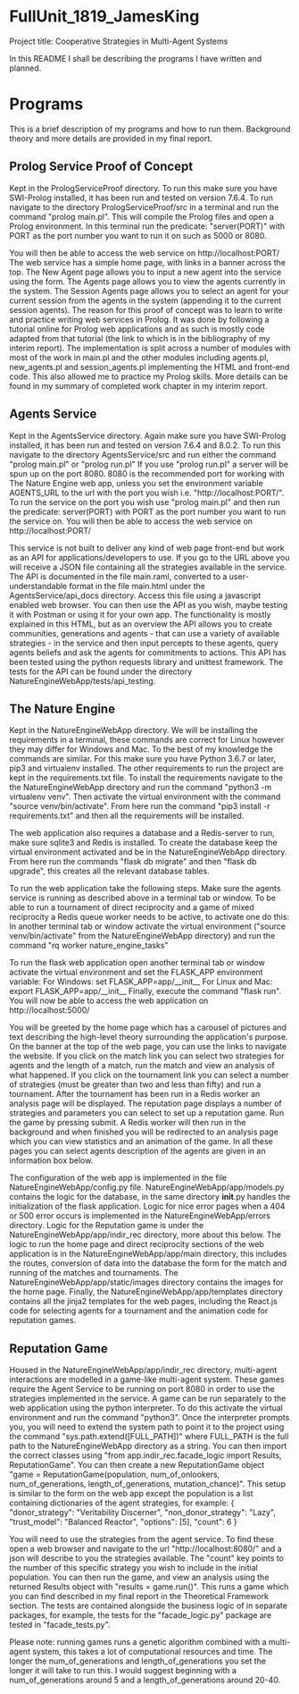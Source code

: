 # FullUnit\_1819\_JamesKing

Project title: Cooperative Strategies in Multi-Agent Systems

In this README I shall be describing the programs I have written and planned.

# Programs

This is a brief description of my programs and how to run them. Background theory and more details are provided in my final report.

## Prolog Service Proof of Concept

Kept in the PrologServiceProof directory.
To run this make sure you have SWI-Prolog installed, it has been run and tested on version 7.6.4.
To run navigate to the directory PrologServiceProof/src in a terminal and run the command "prolog main.pl".
This will compile the Prolog files and open a Prolog environment. In this terminal run the predicate: "server(PORT)" with PORT as the port number you want to run it on such as 5000 or 8080.

You will then be able to access the web service on http://localhost:PORT/
The web service has a simple home page, with links in a banner across the top.
The New Agent page allows you to input a new agent into the service using the form. The Agents page allows you to view the agents currently in the system. The Session Agents page allows you to select an agent for your current session from the agents in the system (appending it to the current session agents).
The reason for this proof of concept was to learn to write and practice writing web services in Prolog. It was done by following a tutorial online for Prolog web applications and as such is mostly code adapted from that tutorial (the link to which is in the bibliography of my interim report).
The implementation is split across a number of modules with most of the work in main.pl and the other modules including agents.pl, new\_agents.pl and session\_agents.pl implementing the HTML and front-end code. This also allowed me to practice my Prolog skills.
More details can be found in my summary of completed work chapter in my interim report.

## Agents Service

Kept in the AgentsService directory.
Again make sure you have SWI-Prolog installed, it has been run and tested on version 7.6.4 and 8.0.2.
To run this navigate to the directory AgentsService/src and run either the command "prolog main.pl" or "prolog run.pl"
If you use "prolog run.pl" a server will be spun up on the port 8080. 8080 is the recommended port for working with The Nature Engine web app, unless you set the environment variable AGENTS_URL to the url with the port you wish i.e. "http://localhost:PORT/".
To run the service on the port you wish use "prolog main.pl" and then run the predicate: server(PORT) with PORT as the port number you want to run the service on.
You will then be able to access the web service on http://localhost:PORT/

This service is not built to deliver any kind of web page front-end but work as an API for applications/developers to use. If you go to the URL above you will receive a JSON file containing all the strategies available in the service.
The API is documented in the file main.raml, converted to a user-understandable format in the file main.html under the AgentsService/api\_docs directory. Access this file using a javascript enabled web browser. You can then use the API as you wish, maybe testing it with Postman or using it for your own app.
The functionality is mostly explained in this HTML, but as an overview the API allows you to create communities, generations and agents - that can use a variety of available strategies - in the service and then input percepts to these agents, query agents beliefs and ask the agents for commitments to actions.
This API has been tested using the python requests library and unittest framework. The tests for the API can be found under the directory NatureEngineWebApp/tests/api\_testing.

## The Nature Engine

Kept in the NatureEngineWebApp directory.
We will be installing the requirements in a terminal, these commands are correct for Linux however they may differ for Windows and Mac. To the best of my knowledge the commands are similar.
For this make sure you have Python 3.6.7 or later, pip3 and virtualenv installed.
The other requirements to run the project are kept in the requirements.txt file.
To install the requirements navigate to the the NatureEngineWebApp directory and run the command "python3 -m virtualenv venv".
Then activate the virtual environment with the command "source venv/bin/activate".
From here run the command "pip3 install -r requirements.txt" and then all the requirements will be installed.

The web application also requires a database and a Redis-server to run, make sure sqlite3 and Redis is installed.
To create the database keep the virtual environment activated and be in the NatureEngineWebApp directory.
From here run the commands "flask db migrate" and then "flask db upgrade", this creates all the relevant database tables.


To run the web application take the following steps.
Make sure the agents service is running as described above in a terminal tab or window.
To be able to run a tournament of direct reciprocity and a game of mixed reciprocity a Redis queue worker needs to be active, to activate one do this:
In another terminal tab or window activate the virtual environment ("source venv/bin/activate" from the NatureEngineWebApp directory) and run the command "rq worker nature\_engine\_tasks"

To run the flask web application open another terminal tab or window activate the virtual environment and set the FLASK\_APP environment variable:
For Windows: set FLASK\_APP=app/\_\_init\_\_
For Linux and Mac: export FLASK\_APP=app/\_\_init\_\_
Finally, execute the command "flask run".
You will now be able to access the web application on http://localhost:5000/

You will be greeted by the home page which has a carousel of pictures and text describing the high-level theory surrounding the application's purpose.
On the banner at the top of the web page, you can use the links to navigate the website. 
If you click on the match link you can select two strategies for agents and the length of a match, run the match and view an analysis of what happened.
If you click on the tournament link you can select a number of strategies (must be greater than two and less than fifty) and run a tournament. After the tournament has been run in a Redis worker an analysis page will be displayed.
The reputation page displays a number of strategies and parameters you can select to set up a reputation game. Run the game by pressing submit. A Redis worker will then run in the background and when finished you will be redirected to an analysis page which you can view statistics and an animation of the game.
In all these pages you can select agents description of the agents are given in an information box below.

The configuration of the web app is implemented in the file NatureEngineWebApp/config.py file. NatureEngineWebApp/app/models.py contains the logic for the database, in the same directory __init__.py handles the initialization of the flask application. Logic for nice error pages when a 404 or 500 error occurs is implemented in the NatureEngineWebApp/errors directory. Logic for the Reputation game is under the NatureEngineWebApp/app/indir\_rec directory, more about this below. The logic to run the home page and direct reciprocity sections of the web application is in the NatureEngineWebApp/app/main directory, this includes the routes, conversion of data into the database the form for the match and running of the matches and tournaments. The NatureEngineWebApp/app/static/images directory contains the images for the home page. Finally, the NatureEngineWebApp/app/templates directory contains all the jinja2 templates for the web pages, including the React.js code for selecting agents for a tournament and the animation code for reputation games.


## Reputation Game

Housed in the NatureEngineWebApp/app/indir\_rec directory, multi-agent interactions are modelled in a game-like multi-agent system. These games require the Agent Service to be running on port 8080 in order to use the strategies implemented in the service. 
A game can be run separately to the web application using the python interpreter. To do this activate the virtual environment and run the command "python3".
Once the interpreter prompts you, you will need to extend the system path to point it to the project using the command "sys.path.extend([FULL_PATH])" where FULL_PATH is the full path to the NatureEngineWebApp directory as a string.
You can then import the correct classes using "from app.indir_rec.facade_logic import Results, ReputationGame".
You can then create a new ReputationGame object "game = ReputationGame(population, num_of_onlookers, num_of_generations, length_of_generations, mutation_chance)". This setup is similar to the form on the web app except the population is a list containing dictionaries of the agent strategies, for example:
{
	"donor_strategy": "Veritability Discerner",
	"non_donor_strategy": "Lazy",
	"trust_model": "Balanced Reactor",
	"options": [5],
	"count": 6 
}

You will need to use the strategies from the agent service. To find these open a web browser and navigate to the url "http://localhost:8080/" and a json will describe to you the strategies available. The "count" key points to the number of this specific strategy you wish to include in the initial population.
You can then run the game, and view an analysis using the returned Results object with "results = game.run()".
This runs a game which you can find described in my final report in the Theoretical Framework section.
The tests are contained alongside the business logic of in separate packages, for example, the tests for the "facade_logic.py" package are tested in "facade_tests.py".

Please note: running games runs a genetic algorithm combined with a multi-agent system, this takes a lot of computational resources and time. The longer the num_of_generations and length_of_generations you set the longer it will take to run this. I would suggest beginning with a num_of_generations around 5 and a length_of_generations around 20-40. 